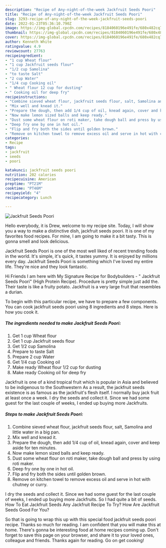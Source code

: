 ```yaml
---
description: "Recipe of Any-night-of-the-week Jackfruit Seeds Poori"
title: "Recipe of Any-night-of-the-week Jackfruit Seeds Poori"
slug: 3293-recipe-of-any-night-of-the-week-jackfruit-seeds-poori
date: 2022-01-23T05:36:10.790Z
image: https://img-global.cpcdn.com/recipes/8184060196e491fe/680x482cq70/jackfruit-seeds-poori-recipe-main-photo.jpg
thumbnail: https://img-global.cpcdn.com/recipes/8184060196e491fe/680x482cq70/jackfruit-seeds-poori-recipe-main-photo.jpg
cover: https://img-global.cpcdn.com/recipes/8184060196e491fe/680x482cq70/jackfruit-seeds-poori-recipe-main-photo.jpg
author: Kenneth White
ratingvalue: 4.9
reviewcount: 27763
recipeingredient:
- "1 cup Wheat flour"
- "1 cup Jackfruit seeds flour"
- "1/2 cup Samolina"
- "to taste Salt"
- "2 cup Water"
- "1/4 cup Cooking oil"
- " Wheat flour 12 cup for dusting"
- " Cooking oil for deep fry"
recipeinstructions:
- "Combine sieved wheat flour, jackfruit seeds flour, salt, Samolina and little water in a big pan."
- "Mix well and knead it."
- "Prepare the dough, then add 1/4 cup of oil, knead again, cover and keep aside for ten minutes."
- "Now make lemon sized balls and keep ready."
- "Dust some wheat flour on roti maker, take dough ball and press by using roti maker."
- "Deep fry one by one in hot oil."
- "Flip and fry both the sides until golden brown."
- "Remove on kitchen towel to remove excess oil and serve in hot with chutney or curry."
categories:
- Recipe
tags:
- jackfruit
- seeds
- poori

katakunci: jackfruit seeds poori 
nutrition: 202 calories
recipecuisine: American
preptime: "PT21M"
cooktime: "PT46M"
recipeyield: "4"
recipecategory: Lunch

---
```



![Jackfruit Seeds Poori](https://img-global.cpcdn.com/recipes/8184060196e491fe/680x482cq70/jackfruit-seeds-poori-recipe-main-photo.jpg)

Hello everybody, it is Drew, welcome to my recipe site. Today, I will show you a way to make a distinctive dish, jackfruit seeds poori. It is one of my favorites food recipes. For mine, I am going to make it a bit tasty. This is gonna smell and look delicious.

Jackfruit Seeds Poori is one of the most well liked of recent trending foods in the world. It's simple, it's quick, it tastes yummy. It is enjoyed by millions every day. Jackfruit Seeds Poori is something which I've loved my entire life. They're nice and they look fantastic.

Hi Friends I am here with My Signature Recipe for Bodybuilders - &#34; Jackfruit Seeds Poori&#34; (High Protein Recipe). Procedure is pretty simple just add the. Their taste is like a fruity potato. Jackfruit is a very large fruit that resembles a durian.


To begin with this particular recipe, we have to prepare a few components. You can cook jackfruit seeds poori using 8 ingredients and 8 steps. Here is how you cook it.

<!--inarticleads1-->

##### The ingredients needed to make Jackfruit Seeds Poori:

1. Get 1 cup Wheat flour
1. Get 1 cup Jackfruit seeds flour
1. Get 1/2 cup Samolina
1. Prepare to taste Salt
1. Prepare 2 cup Water
1. Get 1/4 cup Cooking oil
1. Make ready  Wheat flour 1/2 cup for dusting
1. Make ready  Cooking oil for deep fry


Jackfruit is one of a kind tropical fruit which is popular in Asia and believed to be indigenous to the Southwestern As a result, the jackfruit seeds existence is as famous as the jackfruit&#39;s flesh itself. I normally buy jack fruit at least once a week. I dry the seeds and collect it. Since we had some guest for the last couple of weeks, I ended up buying more Jackfruits. 

<!--inarticleads2-->

##### Steps to make Jackfruit Seeds Poori:

1. Combine sieved wheat flour, jackfruit seeds flour, salt, Samolina and little water in a big pan.
1. Mix well and knead it.
1. Prepare the dough, then add 1/4 cup of oil, knead again, cover and keep aside for ten minutes.
1. Now make lemon sized balls and keep ready.
1. Dust some wheat flour on roti maker, take dough ball and press by using roti maker.
1. Deep fry one by one in hot oil.
1. Flip and fry both the sides until golden brown.
1. Remove on kitchen towel to remove excess oil and serve in hot with chutney or curry.


I dry the seeds and collect it. Since we had some guest for the last couple of weeks, I ended up buying more Jackfruits. So I had quite a bit of seeds. How To Eat Jackfruit Seeds Any Jackfruit Recipe To Try? How Are Jackfruit Seeds Good For You? 

So that is going to wrap this up with this special food jackfruit seeds poori recipe. Thanks so much for reading. I am confident that you will make this at home. There's gonna be interesting food at home recipes coming up. Don't forget to save this page on your browser, and share it to your loved ones, colleague and friends. Thanks again for reading. Go on get cooking!
